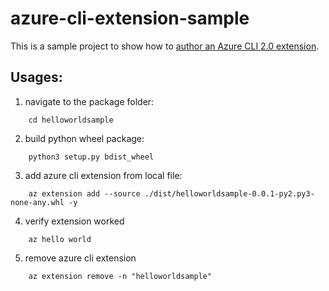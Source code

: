 # azure-cli-extension-sample
This is a sample project to show how to [author an Azure CLI 2.0 extension](https://github.com/Azure/azure-cli/blob/master/doc/extensions/authoring.md).

## Usages:

1. navigate to the package folder:
```{r, engine = 'bash', eval = FALSE}
    cd helloworldsample
```
2. build python wheel package:
```{r, engine = 'bash', eval = FALSE}
    python3 setup.py bdist_wheel
```
3. add azure cli extension from local file:
```{r, engine = 'bash', eval = FALSE}
    az extension add --source ./dist/helloworldsample-0.0.1-py2.py3-none-any.whl -y
```
4. verify extension worked
```{r, engine = 'bash', eval = FALSE}
    az hello world
```
5. remove azure cli extension
```{r, engine = 'bash', eval = FALSE}
    az extension remove -n "helloworldsample"
```
